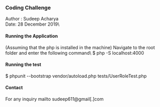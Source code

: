 ### Coding Challenge

Author : Sudeep Acharya\
Date: 28 December 2019\

#### Running the Application
(Assuming that the php is installed in the machine)
Navigate to the root folder and enter the following command\ 
$ php -S localhost:4000

#### Running the test
$ phpunit --bootstrap vendor/autoload.php tests/UserRoleTest.php 

#### Contact 
For any inquiry mailto sudeep611@gmail[.]com
